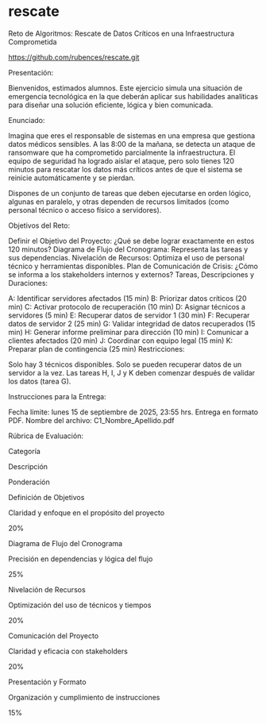 # rescate

Reto de Algoritmos: Rescate de Datos Críticos en una Infraestructura Comprometida

https://github.com/rubences/rescate.git

Presentación:

Bienvenidos, estimados alumnos. Este ejercicio simula una situación de emergencia tecnológica en la que deberán aplicar sus habilidades analíticas para diseñar una solución eficiente, lógica y bien comunicada.

Enunciado:

Imagina que eres el responsable de sistemas en una empresa que gestiona datos médicos sensibles. A las 8:00 de la mañana, se detecta un ataque de ransomware que ha comprometido parcialmente la infraestructura. El equipo de seguridad ha logrado aislar el ataque, pero solo tienes 120 minutos para rescatar los datos más críticos antes de que el sistema se reinicie automáticamente y se pierdan.

Dispones de un conjunto de tareas que deben ejecutarse en orden lógico, algunas en paralelo, y otras dependen de recursos limitados (como personal técnico o acceso físico a servidores).

Objetivos del Reto:

Definir el Objetivo del Proyecto: ¿Qué se debe lograr exactamente en estos 120 minutos?
Diagrama de Flujo del Cronograma: Representa las tareas y sus dependencias.
Nivelación de Recursos: Optimiza el uso de personal técnico y herramientas disponibles.
Plan de Comunicación de Crisis: ¿Cómo se informa a los stakeholders internos y externos?
Tareas, Descripciones y Duraciones:

A: Identificar servidores afectados (15 min)
B: Priorizar datos críticos (20 min)
C: Activar protocolo de recuperación (10 min)
D: Asignar técnicos a servidores (5 min)
E: Recuperar datos de servidor 1 (30 min)
F: Recuperar datos de servidor 2 (25 min)
G: Validar integridad de datos recuperados (15 min)
H: Generar informe preliminar para dirección (10 min)
I: Comunicar a clientes afectados (20 min)
J: Coordinar con equipo legal (15 min)
K: Preparar plan de contingencia (25 min)
Restricciones:

Solo hay 3 técnicos disponibles.
Solo se pueden recuperar datos de un servidor a la vez.
Las tareas H, I, J y K deben comenzar después de validar los datos (tarea G).




Instrucciones para la Entrega:

Fecha límite: lunes 15 de septiembre de 2025, 23:55 hrs.
Entrega en formato PDF.
Nombre del archivo: C1_Nombre_Apellido.pdf




Rúbrica de Evaluación:

  Categoría

Descripción

Ponderación

   Definición de Objetivos

Claridad y enfoque en el propósito del proyecto

20%

   Diagrama de Flujo del Cronograma

Precisión en dependencias y lógica del flujo

 25%

   Nivelación de Recursos

 Optimización del uso de técnicos y tiempos

20%

   Comunicación del Proyecto

Claridad y eficacia con stakeholders

20%

   Presentación y Formato

Organización y cumplimiento de instrucciones

15%

